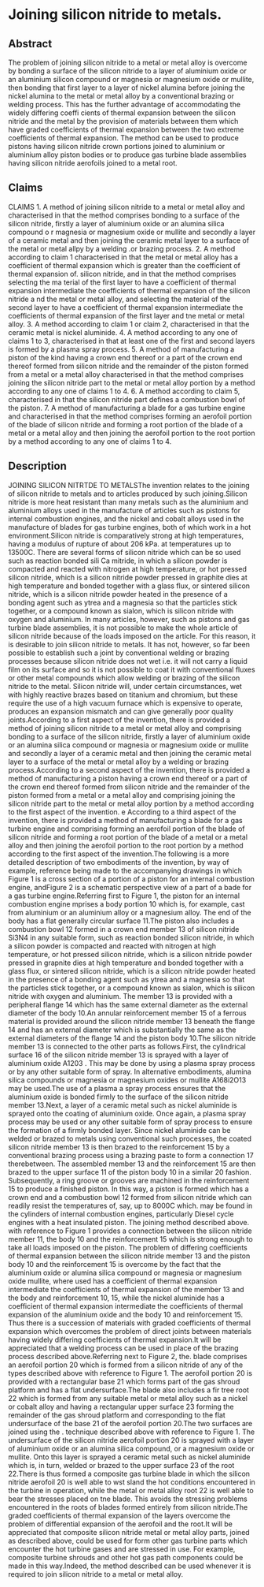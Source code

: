 # Joining silicon nitride to metals.

## Abstract
The problem of joining silicon nitride to a metal or metal alloy is overcome by bonding a surface of the silicon nitride to a layer of aluminium oxide or an aluminium silicon compound or magnesia or magnesium oxide or mullite, then bonding that first layer to a layer of nickel alumina before joining the nickel alumina to the metal or metal alloy by a conventional brazing or welding process. This has the further advantage of accommodating the widely differing coeffi cients of thermal expansion between the silicon nitride and the metal by the provision of materials between them which have graded coefficients of thermal expansion between the two extreme coefficients of thermal expansion. The method can be used to produce pistons having silicon nitride crown portions joined to aluminium or aluminium alloy piston bodies or to produce gas turbine blade assemblies having silicon nitride aerofoils joined to a metal root.

## Claims
CLAIMS 1. A method of joining silicon nitride to a metal or metal alloy and characterised in that the method comprises bonding to a surface of the silicon nitride, firstly a layer of aluminium oxide or an alumina silica compound o r magnesia or magnesium oxide or mullite and secondly a layer of a ceramic metal and then joining the ceramic metal layer to a surface of the metal or metal allpy by a welding .or brazing process. 2. A method according to claim 1 characterised in that the metal or metal alloy has a coefficient of thermal expansion which is greater than the coefficient of thermal expansion of. silicon nitride, and in that the method comprises selecting the ma terial of the first layer to have a coefficient of thermal expansion intermediate the coefficients of thermal expansion of the silicon nitride a nd the metal or metal alloy, and selecting the material of the second layer to have a coefficient of thermal expansion intermediate the coefficients of thermal expansion of the first layer and tne metal or metal alloy. 3. A method according to claim 1 or claim 2, characterised in that the ceramic metal is nickel aluminide. 4. A method according to any one of claims 1 to 3, characterised in that at least one of the first and second layers is formed by a plasma spray process. 5. A method of manufacturing a piston of the kind having a crown end thereof or a part of the crown end thereof formed from silicon nitride and the remainder of the piston formed from a metal or a metal alloy characterised in that the method comprises joining the silicon nitride part to the metal or metal alloy portion by a method according to any one of claims 1 to 4. 6. A method according to claim 5, characterised in that the silicon nitride part defines a combustion bowl of the piston. 7. A method of manufacturing a blade for a gas turbine engine and characterised in that the method comprises forming an aerofoil portion of the blade of silicon nitride and forming a root portion of the blade of a metal or a metal alloy and then joining the aerofoil portion to the root portion by a method according to any one of claims 1 to 4.

## Description
JOINING SILICON NITRTDE TO METALSThe invention relates to the joining of silicon nitride to metals and to articles produced by such joining.Silicon nitride is more heat resistant than many metals such as the aluminium and aluminium alloys used in the manufacture of articles such as pistons for internal combustion engines, and the nickel and cobalt alloys used in the manufacture of blades for gas turbine engines, both of which work in a hot environment.Silicon nitride is comparatively strong at high temperatures, having a modulus of rupture of about 206 kPa. at temperatures up to 13500C. There are several forms of silicon nitride which can be so used such as reaction bonded sili Ca mitride, in which a silicon powder is compacted and reacted with nitrogen at high temperature, or hot pressed silicon nitride, which is a silicon nitride powder pressed in graphite dies at high temperature and bonded together with a glass flux, or sintered silicon nitride, which is a silicon nitride powder heated in the presence of a bonding agent such as ytrea and a magnesia so that the particles stick together, or a compound known as sialon, which is silicon nitride with oxygen and aluminium. In many articles, however, such as pistons and gas turbine blade assemblies, it is not possible to make the whole article of silicon nitride because of the loads imposed on the article. For this reason, it is desirable to join silicon nitride to metals. It has not, however, so far been possible to establish such a joint by conventional welding or brazing processes because silicon nitride does not wet i.e. it will not carry a liquid film on its surface and so it is not possible to coat it with conventional fluxes or other metal compounds which allow welding or brazing of the silicon nitride to the metal. Silicon nitride will, under certain circumstances, wet with highly reactive brazes based on titanium and chromium, but these require the use of a high vacuum furnace which is expensive to operate, produces an expansion mismatch and can give generally poor quality joints.According to a first aspect of the invention, there is provided a method of joining silicon nitride to a metal or metal alloy and comprising bonding to a surface of the silicon nitride, firstly a layer of aluminium oxide or an alumina silica compound or magnesia or magnesium oxide or mullite and secondly a layer of a ceramic metal and then joining the ceramic metal layer to a surface of the metal or metal alloy by a welding or brazing process.According to a second aspect of the invention, there is provided a method of manufacturing a piston having a crown end thereof or a part of the crown end thereof formed from silicon nitride and the remainder of the piston formed from a metal or a metal alloy and comprising joining the silicon nitride part to the metal or metal alloy portion by a method according to the first aspect of the invention. e According to a third aspect of the invention, there is provided a method of manufacturing a blade for a gas turbine engine and comprising forming an aerofoil portion of the blade of silicon nitride and forming a root portion of the blade of a metal or a metal alloy and then joining the aerofoil portion to the root portion by a method according to the first aspect of the invention.The following is a more detailed description of two embodiments of the invention, by way of example, reference being made to the accompanying drawings in which Figure 1 is a cross section of a portion of a piston for an internal combustion engine, andFigure 2 is a schematic perspective view of a part of a bade for a gas turbine engine.Referring first to Figure 1, the piston for an internal combustion engine mprises a body portion 10 which is, for example, cast from aluminium or an aluminium alloy or a magnesium alloy. The end of the body has a flat generally circular surface 11.The piston also includes a combustion bowl 12 formed in a crown end member 13 of silicon nitride Si3N4 in any suitable form, such as reaction bonded silicon nitride, in which a silicon powder is compacted and reacted with nitrogen at high temperature, or hot pressed silicon nitride, which is a silicon nitride powder pressed in grapnite dies at high temperature and bonded together with a glass flux, or sintered silicon nitride, which is a silicon nitride powder heated in the presence of a bonding agent such as ytrea and a magnesia so that the particles stick together, or a compound known as sialon, which is silicon nitride with oxygen and aluminium. The member 13 is provided with a peripheral flange 14 which has the same external diameter as the external diameter of the body 10.An annular reinforcement member 15 of a ferrous material is provided around the silicon nitride member 13 beneath the flange 14 and has an external diameter which is substantially the same as the external diameters of the flange 14 and the piston body 10.The silicon nitride member 13 is connected to the other parts as follows.First, the cylindrical surface 16 of the silicon nitride member 13 is sprayed with a layer of aluminium oxide A1203 . This may be done by using a plasma spray process or by any other suitable form of spray. In alternative embodiments, alumina silica compounds or magnesia or magnesium oxides or mullite A168i2O13 may be used.The use of a plasma a spray process ensures that the aluminium oxide is bonded firmly to the surface of the silicon nitride member 13.Next, a layer of a ceramic metal such as nickel aluminide is sprayed onto the coating of aluminium oxide. Once again, a plasma spray process may be used or any other suitable form of spray process to ensure the formation of a firmly bonded layer. Since nickel aluminide can be welded or brazed to metals using conventional such processes, the coated silicon nitride member 13 is then brazed to the reinforcement 15 by a conventional brazing process using a brazing paste to form a connection 17 therebetween. The assembled member 13 and the reinforcement 15 are then brazed to the upper surface 11 of the piston body 10 in a similar 20 fashion. Subsequently, a ring groove or grooves are machined in the reinforcement 15 to produce a finished piston. In this way, a piston is formed which has a crown end and a combustion bowl 12 formed from silicon nitride which can readily resist the temperatures of, say, up to 8000C which. may be found in the cylinders of internal combustion engines, particularly Diesel cycle engines with a heat insulated piston. The joining method described above. with reference to Figure 1 provides a connection between the silicon nitride member 11, the body 10 and the reinforcement 15 which is strong enough to take all loads imposed on the piston. The problem of differing coefficients of thermal expansion between the silicon nitride member 13 and the piston body 10 and the reinforcement 15 is overcome by the fact that the aluminium oxide or alumina silica compound or magnesia or magnesium oxide mullite, where used has a coefficient of thermal expansion intermediate the coefficients of thermal expansion of the member 13 and the body and reinforcement 10, 15, while the nickel aluminide has a coefficient of thermal expansion intermediate the coefficients of thermal expansion of the aluminium oxide and the body 10 and reinforcement 15. Thus there is a succession of materials with graded coefficients of thermal expansion which overcomes the problem of direct joints between materials having widely differing coefficients of thermal expansion.It will be appreciated that a welding process can be used in place of the brazing process described above.Referring next to Figure 2, the. blade comprises an aerofoil portion 20 which is formed from a silicon nitride of any of the types described above with reference to Figure 1. The aerofoil portion 20 is provided with a rectangular base 21 which forms part of the gas shroud platform and has a flat undersurface.The blade also includes a fir tree root 22 which is formed from any suitable metal or metal alloy such as a nickel or cobalt alloy and having a rectangular upper surface 23 forming the remainder of the gas shroud platform and corresponding to the flat undersurface of the base 21 of the aerofoil portion 20.The two surfaces are joined using the . technique described above with reference to Figure 1. The undersurface of the silicon nitride aerofoil portion 20 is sprayed with a layer of aluminium oxide or an alumina silica compound, or a magnesium oxide or mullite. Onto this layer is sprayed a ceramic metal such as nickel aluminide which is, in turn, welded or brazed to the upper surface 23 of the root 22.There is thus formed a composite gas turbine blade in which the silicon nitride aerofoil 20 is well able to wst sland the hot conditions encountered in the turbine in operation, while the metal or metal alloy root 22 is well able to bear the stresses placed on tne blade. This avoids the stressing problems encountered in the roots of blades formed entirely from silicon nitride.The graded coefficients of thermal expansion of the layers overcome the problem of differential expansion of the aerofoil and the root.It will be appreciated that composite silicon nitride metal or metal alloy parts, joined as described above, could be used for form other gas turbine parts which encounter the hot turbine gases and are stressed in use. For example, composite turbine shrouds and other hot gas path components could be made in this way.Indeed, the method described can be used whenever it is required to join silicon nitride to a metal or metal alloy.